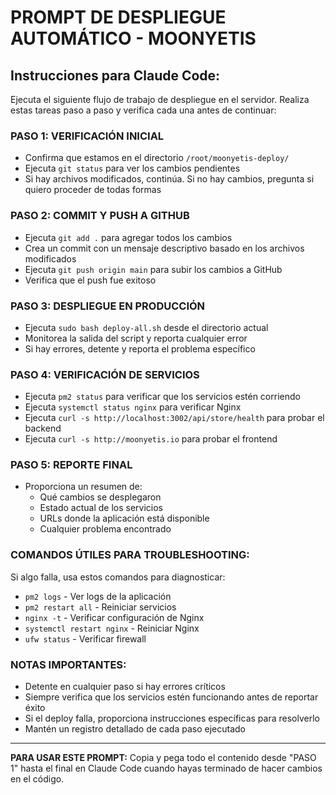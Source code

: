 # PROMPT DE DESPLIEGUE AUTOMÁTICO - MOONYETIS

## Instrucciones para Claude Code:

Ejecuta el siguiente flujo de trabajo de despliegue en el servidor. Realiza estas tareas paso a paso y verifica cada una antes de continuar:

### PASO 1: VERIFICACIÓN INICIAL
- Confirma que estamos en el directorio `/root/moonyetis-deploy/`
- Ejecuta `git status` para ver los cambios pendientes
- Si hay archivos modificados, continúa. Si no hay cambios, pregunta si quiero proceder de todas formas

### PASO 2: COMMIT Y PUSH A GITHUB
- Ejecuta `git add .` para agregar todos los cambios
- Crea un commit con un mensaje descriptivo basado en los archivos modificados
- Ejecuta `git push origin main` para subir los cambios a GitHub
- Verifica que el push fue exitoso

### PASO 3: DESPLIEGUE EN PRODUCCIÓN
- Ejecuta `sudo bash deploy-all.sh` desde el directorio actual
- Monitorea la salida del script y reporta cualquier error
- Si hay errores, detente y reporta el problema específico

### PASO 4: VERIFICACIÓN DE SERVICIOS
- Ejecuta `pm2 status` para verificar que los servicios estén corriendo
- Ejecuta `systemctl status nginx` para verificar Nginx
- Ejecuta `curl -s http://localhost:3002/api/store/health` para probar el backend
- Ejecuta `curl -s http://moonyetis.io` para probar el frontend

### PASO 5: REPORTE FINAL
- Proporciona un resumen de:
  - Qué cambios se desplegaron
  - Estado actual de los servicios
  - URLs donde la aplicación está disponible
  - Cualquier problema encontrado

### COMANDOS ÚTILES PARA TROUBLESHOOTING:
Si algo falla, usa estos comandos para diagnosticar:
- `pm2 logs` - Ver logs de la aplicación
- `pm2 restart all` - Reiniciar servicios
- `nginx -t` - Verificar configuración de Nginx
- `systemctl restart nginx` - Reiniciar Nginx
- `ufw status` - Verificar firewall

### NOTAS IMPORTANTES:
- Detente en cualquier paso si hay errores críticos
- Siempre verifica que los servicios estén funcionando antes de reportar éxito
- Si el deploy falla, proporciona instrucciones específicas para resolverlo
- Mantén un registro detallado de cada paso ejecutado

---

**PARA USAR ESTE PROMPT:**
Copia y pega todo el contenido desde "PASO 1" hasta el final en Claude Code cuando hayas terminado de hacer cambios en el código.